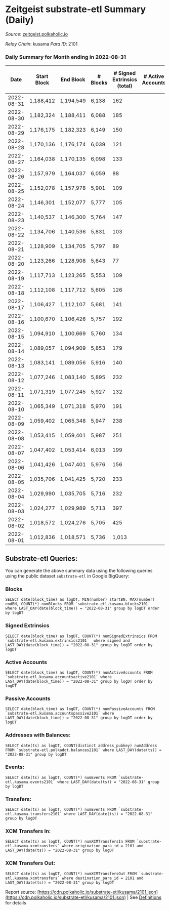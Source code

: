 # Zeitgeist substrate-etl Summary (Daily)

_Source_: [zeitgeist.polkaholic.io](https://zeitgeist.polkaholic.io)

*Relay Chain*: kusama
*Para ID*: 2101



### Daily Summary for Month ending in 2022-08-31


| Date | Start Block | End Block | # Blocks | # Signed Extrinsics (total) | # Active Accounts | # Passive | # New | # Addresses with Balances | # Events | # Transfers | # XCM Transfers In | # XCM Transfers Out | Issues | 
| ---- | ----------- | --------- | -------- | --------------------------- | ----------------- | --------- | ----- | ------------------------- | -------- | ----------- | ------------------ | ------------------- | ------ |
| 2022-08-31 | 1,188,412 | 1,194,549 | 6,138 | 162 |  |  |  | 14,857 | 27,167 | 39  | 1  |   |  |
| 2022-08-30 | 1,182,324 | 1,188,411 | 6,088 | 185 |  |  |  | 14,846 | 27,027 | 53  | 1  |   |  |
| 2022-08-29 | 1,176,175 | 1,182,323 | 6,149 | 150 |  |  |  | 14,835 | 27,060 | 30  |   |   |  |
| 2022-08-28 | 1,170,136 | 1,176,174 | 6,039 | 121 |  |  |  | 14,825 | 26,590 | 30  |   |   |  |
| 2022-08-27 | 1,164,038 | 1,170,135 | 6,098 | 133 |  |  |  | 14,821 | 26,730 | 39  |   |   |  |
| 2022-08-26 | 1,157,979 | 1,164,037 | 6,059 | 88 |  |  |  | 14,814 | 27,306 | 20  |   |   |  |
| 2022-08-25 | 1,152,078 | 1,157,978 | 5,901 | 109 |  |  |  | 14,809 | 25,241 | 22  |   |   |  |
| 2022-08-24 | 1,146,301 | 1,152,077 | 5,777 | 105 |  |  |  | 14,806 | 25,647 | 17  |   |   |  |
| 2022-08-23 | 1,140,537 | 1,146,300 | 5,764 | 147 |  |  |  | 14,805 | 25,705 | 44  |   |   |  |
| 2022-08-22 | 1,134,706 | 1,140,536 | 5,831 | 103 |  |  |  | 14,800 | 24,967 | 23  |   |   |  |
| 2022-08-21 | 1,128,909 | 1,134,705 | 5,797 | 89 |  |  |  | 14,793 | 113,455 | 20  |   |   |  |
| 2022-08-20 | 1,123,266 | 1,128,908 | 5,643 | 77 |  |  |  | 14,787 | 351,465 | 11  |   |   |  |
| 2022-08-19 | 1,117,713 | 1,123,265 | 5,553 | 109 |  |  |  | 14,786 | 344,255 | 26  |   |   |  |
| 2022-08-18 | 1,112,108 | 1,117,712 | 5,605 | 126 |  |  |  | 14,780 | 345,263 | 24  |   |   |  |
| 2022-08-17 | 1,106,427 | 1,112,107 | 5,681 | 141 |  |  |  | 14,770 | 353,001 | 61  |   |   |  |
| 2022-08-16 | 1,100,670 | 1,106,426 | 5,757 | 192 |  |  |  | 14,737 | 351,622 | 63  |   |   |  |
| 2022-08-15 | 1,094,910 | 1,100,669 | 5,760 | 134 |  |  |  | 14,730 | 351,495 | 31  |   |   |  |
| 2022-08-14 | 1,089,057 | 1,094,909 | 5,853 | 179 |  |  |  | 14,723 | 359,826 | 52  |   |   |  |
| 2022-08-13 | 1,083,141 | 1,089,056 | 5,916 | 140 |  |  |  | 14,714 | 361,284 | 35  |   |   |  |
| 2022-08-12 | 1,077,246 | 1,083,140 | 5,895 | 232 |  |  |  | 14,707 | 347,128 | 66  |   |   |  |
| 2022-08-11 | 1,071,319 | 1,077,245 | 5,927 | 132 |  |  |  | 14,705 | 343,716 | 27  |   |   |  |
| 2022-08-10 | 1,065,349 | 1,071,318 | 5,970 | 191 |  |  |  | 14,702 | 341,350 | 44  |   |   |  |
| 2022-08-09 | 1,059,402 | 1,065,348 | 5,947 | 238 |  |  |  | 14,691 | 332,831 | 48  |   |   |  |
| 2022-08-08 | 1,053,415 | 1,059,401 | 5,987 | 251 |  |  |  | 14,680 | 356,864 | 52  |   |   |  |
| 2022-08-07 | 1,047,402 | 1,053,414 | 6,013 | 199 |  |  |  | 14,663 | 355,323 | 41  |   |   |  |
| 2022-08-06 | 1,041,426 | 1,047,401 | 5,976 | 156 |  |  |  | 14,659 | 340,149 | 27  |   |   |  |
| 2022-08-05 | 1,035,706 | 1,041,425 | 5,720 | 233 |  |  |  | 14,647 | 309,349 | 53  |   |   |  |
| 2022-08-04 | 1,029,990 | 1,035,705 | 5,716 | 232 |  |  |  | 14,635 | 299,168 | 69  |   |   |  |
| 2022-08-03 | 1,024,277 | 1,029,989 | 5,713 | 397 |  |  |  | 14,615 | 271,554 | 125  |   |   |  |
| 2022-08-02 | 1,018,572 | 1,024,276 | 5,705 | 425 |  |  |  | 14,591 | 247,700 | 157  |   |   |  |
| 2022-08-01 | 1,012,836 | 1,018,571 | 5,736 | 1,013 |  |  |  | 14,560 | 230,226 | 494  |   |   |  |

## Substrate-etl Queries:
You can generate the above summary data using the following queries using the public dataset `substrate-etl` in Google BigQuery:


### Blocks
```
SELECT date(block_time) as logDT, MIN(number) startBN, MAX(number) endBN, COUNT(*) numBlocks FROM `substrate-etl.kusama.blocks2101`  where LAST_DAY(date(block_time)) = "2022-08-31" group by logDT order by logDT
```


### Signed Extrinsics
```
SELECT date(block_time) as logDT, COUNT(*) numSignedExtrinsics FROM `substrate-etl.kusama.extrinsics2101`  where signed and LAST_DAY(date(block_time)) = "2022-08-31" group by logDT order by logDT
```


### Active Accounts
```
SELECT date(block_time) as logDT, COUNT(*) numActiveAccounts FROM `substrate-etl.kusama.accountsactive2101` where LAST_DAY(date(block_time)) = "2022-08-31" group by logDT order by logDT
```


### Passive Accounts
```
SELECT date(block_time) as logDT, COUNT(*) numPassiveAccounts FROM `substrate-etl.kusama.accountspassive2101` where LAST_DAY(date(block_time)) = "2022-08-31" group by logDT order by logDT
```


### Addresses with Balances:
```
SELECT date(ts) as logDT, COUNT(distinct address_pubkey) numAddress FROM `substrate-etl.polkadot.balances2101` where LAST_DAY(date(ts)) = "2022-08-31" group by logDT
```


### Events:
```
SELECT date(ts) as logDT, COUNT(*) numEvents FROM `substrate-etl.kusama.events2101` where LAST_DAY(date(ts)) = "2022-08-31" group by logDT
```


### Transfers:
```
SELECT date(ts) as logDT, COUNT(*) numEvents FROM `substrate-etl.kusama.transfers2101` where LAST_DAY(date(ts)) = "2022-08-31" group by logDT
```


### XCM Transfers In:
```
SELECT date(ts) as logDT, COUNT(*) numXCMTransfersIn FROM `substrate-etl.kusama.xcmtransfers` where origination_para_id = 2101 and LAST_DAY(date(ts)) = "2022-08-31" group by logDT
```


### XCM Transfers Out:
```
SELECT date(ts) as logDT, COUNT(*) numXCMTransfersOut FROM `substrate-etl.kusama.xcmtransfers` where destination_para_id = 2101 and LAST_DAY(date(ts)) = "2022-08-31" group by logDT
```



Report source: [https://cdn.polkaholic.io/substrate-etl/kusama/2101.json](https://cdn.polkaholic.io/substrate-etl/kusama/2101.json) | See [Definitions](/DEFINITIONS.md) for details
